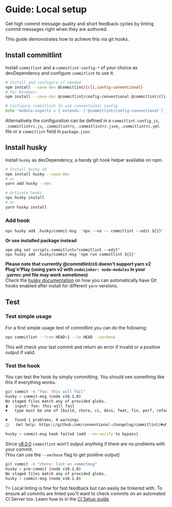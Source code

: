 # Guide: Local setup

Get high commit message quality and short feedback cycles by linting commit messages right when they are authored.

This guide demonstrates how to achieve this via git hooks.

## Install commitlint

Install `commitlint` and a `commitlint-config-*` of your choice as devDependency and
configure `commitlint` to use it.

```bash
# Install and configure if needed
npm install --save-dev @commitlint/{cli,config-conventional}
# For Windows:
npm install --save-dev @commitlint/config-conventional @commitlint/cli

# Configure commitlint to use conventional config
echo "module.exports = { extends: ['@commitlint/config-conventional'] };" > commitlint.config.js
```

Alternatively the configuration can be defined in a `commitlint.config.js`, `.commitlintrc.js`, `.commitlintrc`, `.commitlintrc.json`, `.commitlintrc.yml` file or a `commitlint` field in `package.json`.

## Install husky

Install `husky` as devDependency, a handy git hook helper available on npm.

```sh
# Install Husky v6
npm install husky --save-dev
# or
yarn add husky --dev

# Activate hooks
npx husky install
# or
yarn husky install
```

### Add hook

```
npx husky add .husky/commit-msg  'npx --no -- commitlint --edit ${1}'
```

**Or use installed package instead** 
```
npm pkg set scripts.commitlint="commitlint --edit"
npx husky add .husky/commit-msg 'npm run commitlint ${1}'
```

**Please note that currently @commitlint/cli doesn't support yarn v2 Plug'n'Play (using yarn v2 with `nodeLinker: node-modules` in your .yarnrc.yml file may work sometimes)**\
Check the [husky documentation](https://typicode.github.io/husky/#/?id=manual) on how you can automatically have Git hooks enabled after install for different `yarn` versions.

## Test

### Test simple usage

For a first simple usage test of commitlint you can do the following:

```bash
npx commitlint --from HEAD~1 --to HEAD --verbose
```

This will check your last commit and return an error if invalid or a positive output if valid.

### Test the hook

You can test the hook by simply committing. You should see something like this if everything works.

```bash
git commit -m "foo: this will fail"
husky > commit-msg (node v10.1.0)
No staged files match any of provided globs.
⧗   input: foo: this will fail
✖   type must be one of [build, chore, ci, docs, feat, fix, perf, refactor, revert, style, test] [type-enum]

✖   found 1 problems, 0 warnings
ⓘ   Get help: https://github.com/conventional-changelog/commitlint/#what-is-commitlint

husky > commit-msg hook failed (add --no-verify to bypass)
```

Since [v8.0.0](https://github.com/conventional-changelog/commitlint/releases/tag/v8.0.0) `commitlint` won't output anything if there are no problems with your commit.\
(You can use the `--verbose` flag to get positive output)

```bash
git commit -m "chore: lint on commitmsg"
husky > pre-commit (node v10.1.0)
No staged files match any of provided globs.
husky > commit-msg (node v10.1.0)
```

?> Local linting is fine for fast feedback but can easily be tinkered with. To ensure all commits are linted you'll want to check commits on an automated CI Server too. Learn how to in the [CI Setup guide](guides-ci-setup.md).
